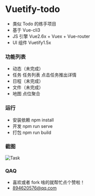 # Vuetify-todo

+ 类似 Todo 的练手项目
+ 基于 Vue-cli3
+ JS 引擎 Vue2.6x + Vuex + Vue-router
+ UI 组件 Vuetify1.5x 

### 功能列表

+ 动态（未完成）
+ 任务 任务列表 点击任务推出详情
+ 日程（未完成）
+ 文件（未完成）
+ 地图 点位聚合

### 运行

+ 安装依赖 npm install 
+ 开发 npm run serve
+ 打包 npm run build

### 截图

![Task](https://github.com/894620576/Vuetify-todo/blob/master/src/assets/task.png)


### QAQ

+ 喜欢或者 fork 啥的就帮忙点个赞啦！
+ 894620576@qq.com 

